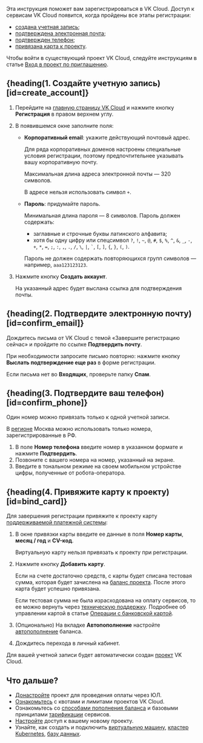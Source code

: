 Эта инструкция поможет вам зарегистрироваться в VK Cloud. Доступ к сервисам VK Cloud появится, когда пройдены все этапы регистрации:

* [создана учетная запись](#create_account);
* [подтверждена электронная почта](#confirm_email);
* [подтвержден телефон](#confirm_phone);
* [привязана карта к проекту](#bind_card).

<info>

Чтобы войти в существующий проект VK Cloud, следуйте инструкциям в статье [Вход в проект по приглашению](/ru/tools-for-using-services/account/service-management/project-invitation).

</info>

## {heading(1. Создайте учетную запись)[id=create_account]}

1. Перейдите на [главную страницу VK Cloud](https://cloud.vk.com/) и нажмите кнопку **Регистрация** в правом верхнем углу.
1. В появившемся окне заполните поля:

    - **Корпоративный email**: укажите действующий почтовый адрес.

        Для ряда корпоративных доменов настроены специальные условия регистрации, поэтому предпочтительнее указывать вашу корпоративную почту.

        Максимальная длина адреса электронной почты — 320 символов.

        <warn>

        В адресе нельзя использовать символ `+`.

        </warn>

    - **Пароль**: придумайте пароль.

        Минимальная длина пароля — 8 символов. Пароль должен содержать:
        - заглавные и строчные буквы латинского алфавита;
        - хотя бы одну цифру или спецсимвол `?`, `!`, `~`, `@`, `#`, `$`, `%`, `^`, `&`, `_`, `-`, `+`, `*`, `=`, `;`, `:`, `,`, `.`, `/`, `\`, `|`, `` ` ``, `[`, `]`, `{`, `}`, `(`, `)`.

        Пароль не должен содержать повторяющихся групп символов — например, ``aaa123123123``.

1. Нажмите кнопку **Создать аккаунт**.

   На указанный адрес будет выслана ссылка для подтверждения почты.

## {heading(2. Подтвердите электронную почту)[id=confirm_email]}

Дождитесь письма от VK Cloud с темой «Завершите регистрацию сейчас» и пройдите по ссылке **Подтвердить почту**.

При необходимости запросите письмо повторно: нажмите кнопку **Выслать подтверждение еще раз** в форме регистрации.

<info>

Если письма нет во **Входящих**, проверьте папку **Спам**.

</info>

## {heading(3. Подтвердите ваш телефон)[id=confirm_phone]}

<warn>

Один номер можно привязать только к одной учетной записи.

В [регионе](/ru/tools-for-using-services/account/concepts/regions) Москва можно использовать только номера, зарегистрированные в РФ. 

</warn>

1. В поле **Номер телефона** введите номер в указанном формате и нажмите **Подтвердить**.
1. Позвоните с вашего номера на номер, указанный на экране.
1. Введите в тональном режиме на своем мобильном устройстве цифры, полученные от робота-оператора.

## {heading(4. Привяжите карту к проекту)[id=bind_card]}

Для завершения регистрации привяжите к проекту карту [поддерживаемой платежной системы](/ru/intro/billing/concepts/payment-methods):

1. В окне привязки карты введите ее данные в поля **Номер карты**, **месяц / год** и **CV-код**.

   <warn>

   Виртуальную карту нельзя привязать к проекту при регистрации.

   </warn>

1. Нажмите кнопку **Добавить карту**.

   Если на счете достаточно средств, с карты будет списана тестовая сумма, которая будет зачислена на [баланс проекта](/ru/intro/billing/concepts/balance). После этого карта будет успешно привязана.

   Если тестовая сумма не была израсходована на оплату сервисов, то ее можно вернуть через [техническую поддержку](/ru/contacts). Подробнее об управлении картой в статье [Операции с банковской картой](/ru/intro/billing/service-management/add-card).

1. (Опционально) На вкладке **Автопополнение** настройте [автопополнение](/ru/intro/billing/service-management/add-card#nastroit_avtopopolnenie) баланса.
1. Дождитесь перехода в личный кабинет.

Для вашей учетной записи будет автоматически создан [проект](/ru/tools-for-using-services/account/concepts/projects) VK Cloud.

## Что дальше?

- [Донастройте](/ru/intro/billing/service-management/corporate) проект для проведения оплаты через ЮЛ.
- [Ознакомьтесь](/ru/tools-for-using-services/account/concepts/quotasandlimits) с квотами и лимитами проектов VK Cloud.
- Ознакомьтесь со [способами пополнения баланса](/ru/intro/billing/service-management/payment) и базовыми принципами [тарификации](/ru/tools-for-using-services/account/tariffication) сервисов.
- [Настройте](/ru/tools-for-using-services/account/service-management/project-settings/access-manage) доступ к вашему новому проекту.
- Узнайте, как создать и подключить [виртуальную машину](/ru/computing/iaas/quick-start), [кластер Kubernetes](/ru/kubernetes/k8s/quick-start), [базу данных](/ru/dbs/dbaas/quick-start).
 